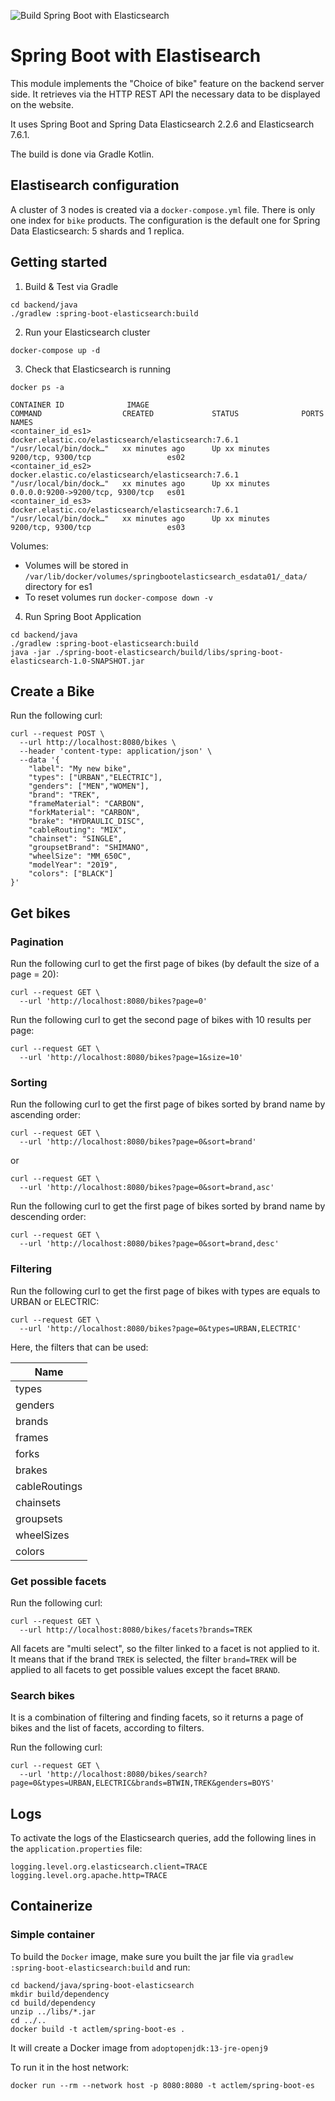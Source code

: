 ![Build Spring Boot with Elasticsearch](https://github.com/ACTLEM/bike-choose-study/workflows/Build%20Spring%20Boot%20with%20Elasticsearch/badge.svg)

# Spring Boot with Elastisearch

This module implements the "Choice of bike" feature on the backend server side.
It retrieves via the HTTP REST API the necessary data to be displayed on the website.

It uses Spring Boot and Spring Data Elasticsearch 2.2.6 and Elasticsearch 7.6.1.

The build is done via Gradle Kotlin.

## Elastisearch configuration

A cluster of 3 nodes is created via a `docker-compose.yml` file. 
There is only one index for `bike` products. The configuration is the default one for Spring Data Elasticsearch: 5 shards and 1 replica.

## Getting started

1. Build & Test via Gradle

```shell script
cd backend/java
./gradlew :spring-boot-elasticsearch:build
``` 

2. Run your Elasticsearch cluster

```shell script
docker-compose up -d
```

3. Check that Elasticsearch is running

```shell script
docker ps -a

CONTAINER ID              IMAGE                                                 COMMAND                  CREATED             STATUS              PORTS                              NAMES
<container_id_es1>        docker.elastic.co/elasticsearch/elasticsearch:7.6.1   "/usr/local/bin/dock…"   xx minutes ago      Up xx minutes       9200/tcp, 9300/tcp                 es02
<container_id_es2>        docker.elastic.co/elasticsearch/elasticsearch:7.6.1   "/usr/local/bin/dock…"   xx minutes ago      Up xx minutes       0.0.0.0:9200->9200/tcp, 9300/tcp   es01
<container_id_es3>        docker.elastic.co/elasticsearch/elasticsearch:7.6.1   "/usr/local/bin/dock…"   xx minutes ago      Up xx minutes       9200/tcp, 9300/tcp                 es03
```

Volumes:
 
- Volumes will be stored in `/var/lib/docker/volumes/springbootelasticsearch_esdata01/_data/` directory for es1
- To reset volumes run `docker-compose down -v`

4. Run Spring Boot Application

```shell script
cd backend/java
./gradlew :spring-boot-elasticsearch:build
java -jar ./spring-boot-elasticsearch/build/libs/spring-boot-elasticsearch-1.0-SNAPSHOT.jar
```

## Create a Bike

Run the following curl:

```shell script
curl --request POST \
  --url http://localhost:8080/bikes \
  --header 'content-type: application/json' \
  --data '{
	"label": "My new bike",
	"types": ["URBAN","ELECTRIC"],
	"genders": ["MEN","WOMEN"],
	"brand": "TREK",
	"frameMaterial": "CARBON",
	"forkMaterial": "CARBON",
	"brake": "HYDRAULIC_DISC",
	"cableRouting": "MIX",
	"chainset": "SINGLE",
	"groupsetBrand": "SHIMANO",
	"wheelSize": "MM_650C",
	"modelYear": "2019",
	"colors": ["BLACK"]
}'
```

## Get bikes

### Pagination

Run the following curl to get the first page of bikes (by default the size of a page = 20):

```shell script
curl --request GET \
  --url 'http://localhost:8080/bikes?page=0'
```

Run the following curl to get the second page of bikes with 10 results per page:

```shell script
curl --request GET \
  --url 'http://localhost:8080/bikes?page=1&size=10'
```

### Sorting

Run the following curl to get the first page of bikes sorted by brand name by ascending order:

```shell script
curl --request GET \
  --url 'http://localhost:8080/bikes?page=0&sort=brand'
```

or

```shell script
curl --request GET \
  --url 'http://localhost:8080/bikes?page=0&sort=brand,asc'
```

Run the following curl to get the first page of bikes sorted by brand name by descending order:

```shell script
curl --request GET \
  --url 'http://localhost:8080/bikes?page=0&sort=brand,desc'
```

### Filtering

Run the following curl to get the first page of bikes with types are equals to URBAN or ELECTRIC:

```shell script
curl --request GET \
  --url 'http://localhost:8080/bikes?page=0&types=URBAN,ELECTRIC'
```

Here, the filters that can be used:

| Name           |
|----------------|
| types          |
| genders        |
| brands         |
| frames         |
| forks          |
| brakes         |
| cableRoutings  |
| chainsets      |
| groupsets      |
| wheelSizes     |
| colors         |

### Get possible facets

Run the following curl:

```shell script
curl --request GET \
  --url http://localhost:8080/bikes/facets?brands=TREK
```

All facets are "multi select", so the filter linked to a facet is not applied to it. 
It means that if the brand `TREK` is selected, the filter `brand=TREK` will be applied to all facets to get possible values except the facet `BRAND`.

### Search bikes

It is a combination of filtering and finding facets, so it returns a page of bikes and the list of facets, according to filters.

Run the following curl:

```shell script
curl --request GET \
  --url 'http://localhost:8080/bikes/search?page=0&types=URBAN,ELECTRIC&brands=BTWIN,TREK&genders=BOYS'
```

## Logs

To activate the logs of the Elasticsearch queries, add the following lines in the `application.properties` file:

```
logging.level.org.elasticsearch.client=TRACE
logging.level.org.apache.http=TRACE
```

## Containerize

### Simple container

To build the `Docker` image, make sure you built the jar file via `gradlew :spring-boot-elasticsearch:build` and run:

```shell script
cd backend/java/spring-boot-elasticsearch
mkdir build/dependency
cd build/dependency
unzip ../libs/*.jar
cd ../..
docker build -t actlem/spring-boot-es .
```

It will create a Docker image from `adoptopenjdk:13-jre-openj9` 

To run it in the host network:

```shell script
docker run --rm --network host -p 8080:8080 -t actlem/spring-boot-es
```
